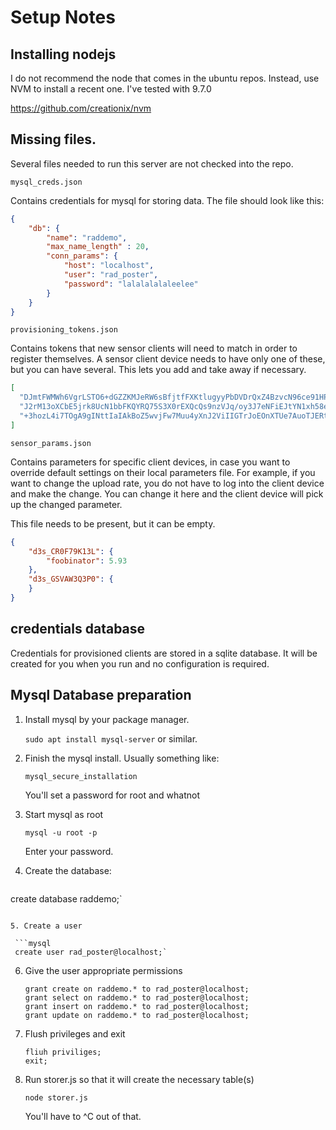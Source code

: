 # Setup Notes

## Installing nodejs

I do not recommend the node that comes in the ubuntu repos.
Instead, use NVM to install a recent one. I've tested with 9.7.0

https://github.com/creationix/nvm

## Missing files.

Several files needed to run this server are not checked into the repo.

`mysql_creds.json`

Contains credentials for mysql for storing data. The file should look like this:

```json
{
    "db": {
        "name": "raddemo",
        "max_name_length" : 20,
        "conn_params": {
            "host": "localhost",
            "user": "rad_poster",
            "password": "lalalalalaleelee"
        }
    }
}
```

`provisioning_tokens.json`

Contains tokens that new sensor clients will need to match in order 
to register themselves. A sensor client device needs to have only one
of these, but you can have several. This lets you add and take away
if necessary.

```json
[
  "DJmtFWMWh6VgrLSTO6+dGZZKMJeRW6sBfjtfFXKtlugyyPbDVDrQxZ4BzvcN96ce91HPxFLmbtjsA0WXl6Zff0YS0pf0Dk6HBvv3eZsiFOb2ajUXMyfH6/HhKdBKmkblQh9vIFSxq/7FH7J1vvO7vrVuXSv/ZaIzrpmQx3T3Rdg=",
  "J2rM13oXCbE5jrk8UcN1bbFKQYRQ75S3X0rEXQcQs9nzVJq/oy3J7eNFiEJtYN1xh58eebkO/vrjd8OgVGBTGwNp69K6IhwBXHmiLC+0L20D+MTyTW6g7Lo+zoB9Offd6SNbFi/9LHHHFoF6uinuwZMEtwrnWVu6mi2kUQls9eY=",
  "+3hozL4i7TOgA9gINttIaIAkBoZ5wvjFw7Muu4yXnJ2ViIIGTrJoEOnXTUe7AuoTJERtXB5JzrUAK2ABrZZ+wbct2DcDbhLSzg0sj7Kg3ifAeQ+5A9PzfAXhz4lKJxscPb7UXpsirYK+291XxmP38lrnaeObuN6T/RaDOrmGVDI="
]
```

`sensor_params.json`

Contains parameters for specific client devices, in case you want to 
override default settings on their local parameters file. For example,
if you want to change the upload rate, you do not have to log into the 
client device and make the change. You can change it here and the client
device will pick up the changed parameter.

This file needs to be present, but it can be empty.

```json
{
    "d3s_CR0F79K13L": {
        "foobinator": 5.93
    },
    "d3s_GSVAW3Q3P0": {
    }
}
```

## credentials database

Credentials for provisioned clients are stored in a sqlite 
database. It will be created for you when you run and no 
configuration is required.

## Mysql Database preparation

1. Install mysql by your package manager.

   `sudo apt install mysql-server` or similar.

2. Finish the mysql install. Usually something like:

   `mysql_secure_installation`

   You'll set a password for root and whatnot

3. Start mysql as root

   `mysql -u root -p`

   Enter your password.


4. Create the database:

   ```mysql
  create database raddemo;`
  ```

5. Create a user

   ```mysql
   create user rad_poster@localhost;`
   ```

6. Give the user appropriate permissions

   ```mysql
   grant create on raddemo.* to rad_poster@localhost;
   grant select on raddemo.* to rad_poster@localhost;
   grant insert on raddemo.* to rad_poster@localhost;
   grant update on raddemo.* to rad_poster@localhost;
   ```

7. Flush privileges and exit

   ```mysql
   fliuh priviliges;
   exit;
   ```

8. Run storer.js so that it will create the necessary
   table(s)

   `node storer.js`

   You'll have to ^C out of that.



